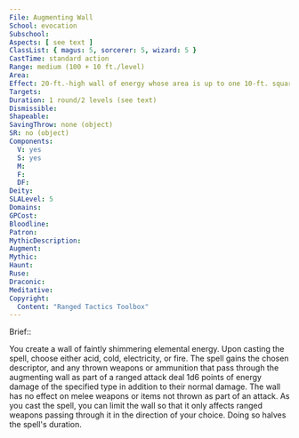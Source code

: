 ```yaml
---
File: Augmenting Wall
School: evocation
Subschool: 
Aspects: [ see text ]
ClassList: { magus: 5, sorcerer: 5, wizard: 5 }
CastTime: standard action
Range: medium (100 + 10 ft./level)
Area: 
Effect: 20-ft.-high wall of energy whose area is up to one 10-ft. square/level
Targets: 
Duration: 1 round/2 levels (see text)
Dismissible: 
Shapeable: 
SavingThrow: none (object)
SR: no (object)
Components:
  V: yes
  S: yes
  M: 
  F: 
  DF: 
Deity: 
SLALevel: 5
Domains: 
GPCost: 
Bloodline: 
Patron: 
MythicDescription: 
Augment: 
Mythic: 
Haunt: 
Ruse: 
Draconic: 
Meditative: 
Copyright:
  Content: "Ranged Tactics Toolbox"
---
```

Brief:: 

You create a wall of faintly shimmering elemental energy. Upon casting the spell, choose either acid, cold, electricity, or fire. The spell gains the chosen descriptor, and any thrown weapons or ammunition that pass through the augmenting wall as part of a ranged attack deal 1d6 points of energy damage of the specified type in addition to their normal damage. The wall has no effect on melee weapons or items not thrown as part of an attack.  As you cast the spell, you can limit the wall so that it only affects ranged weapons passing through it in the direction of your choice. Doing so halves the spell's duration.
